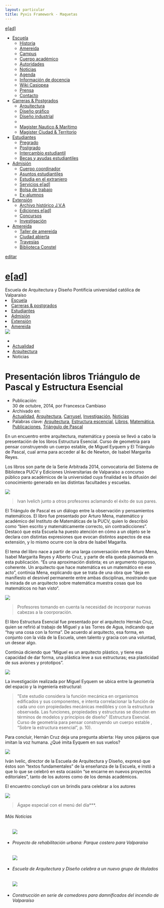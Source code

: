 ```yaml
---
layout: particular
title: Pyxis Framework - Maquetas
---
```


<!-- Menú dropdown -->
<div class="oculto-xs fondo-gris-blanco ruido relleno-sup-sm">
  <div class='pag sin-relleno borde inf-lineal-xs'>
  <div class='bloque auto margen-inf-sm en-linea izquierda cf'>
  <div class='izquierda margen-der-xs logo en-linea'>
      <span class='bloque izquierda sombra-cabecera-claro-xs relleno-der-xs rojo sans'><a class='lg ead sans' href='{{ site.baseurl }}/maquetas/home'>e[ad]</a></span>
  </div>
  <div class='izquierda relleno-sup-xs logo en-linea'>
      <!--<span class='sm sans bloque negro'>Escuela de arquitectura y diseño</span>-->
      <!--<span class='xs bloque izquierda sans negro-fundido en-linea'>Pontificia universidad católica de Valparaíso</span>-->
  </div>
  </div>
      <ul class="nav nav-pills margen-inf-xs en-linea margen-izq-sm izquierda">
        <li class="dropdown">
          <a href="#" data-toggle="dropdown" role="button" id="drop4" class="dropdown-toggle cond gruesa negro">Escuela<b class="caret"></b></a>
              <ul aria-labelledby="drop4" role="menu" class="dropdown-menu" id="menu1">
                <li role="presentation"><a href="#" tabindex="-1" role="menuitem">Historia</a></li>
                <li role="presentation"><a href="#" tabindex="-1" role="menuitem">Amereida</a></li>
                <li role="presentation"><a href="#" tabindex="-1" role="menuitem">Campus</a></li>
                <li role="presentation"><a href="#" tabindex="-1" role="menuitem">Cuerpo académico</a></li>
                <li role="presentation"><a href="#" tabindex="-1" role="menuitem">Autoridades</a></li>
                <li role="presentation"><a href="#" tabindex="-1" role="menuitem">Noticias</a></li>
                <li role="presentation"><a href="#" tabindex="-1" role="menuitem">Agenda</a></li>
                <li role="presentation"><a href="#" tabindex="-1" role="menuitem">Información de docencia</a></li>
                <li role="presentation"><a href="#" tabindex="-1" role="menuitem">Wiki Casiopea</a></li>
                <li role="presentation"><a href="#" tabindex="-1" role="menuitem">Prensa</a></li>
                <li role="presentation"><a href="#" tabindex="-1" role="menuitem">Contacto</a></li>
              </ul>
        </li>
        <li class="dropdown">
          <a href="#" data-toggle="dropdown" role="button" id="drop5" class="dropdown-toggle cond gruesa negro">Carreras & Postgrados<b class="caret"></b></a>
              <ul aria-labelledby="drop5" role="menu" class="dropdown-menu" id="menu2">
                <li role="presentation"><a href="{{ site.baseurl }}/maquetas/page" tabindex="-1" role="menuitem">Arquitectura</a></li>
                <li role="presentation"><a href="#" tabindex="-1" role="menuitem">Diseño gráfico</a></li>
                <li role="presentation"><a href="#" tabindex="-1" role="menuitem">Diseño industrial</a></li>
                <li class="divider" role="presentation"></li>
                <li role="presentation"><a href="#" tabindex="-1" role="menuitem">Magister Nautico & Marítimo</a></li>
                <li role="presentation"><a href="#" tabindex="-1" role="menuitem">Magister Ciudad & Territorio</a></li>
              </ul>
        </li>
        <li class="dropdown">
          <a href="#" data-toggle="dropdown" role="button" id="drop5" class="dropdown-toggle cond gruesa negro">Estudiantes<b class="caret"></b></a>
              <ul aria-labelledby="drop5" role="menu" class="dropdown-menu" id="menu3">
                <li role="presentation"><a href="#" tabindex="-1" role="menuitem">Pregrado</a></li>
                <li role="presentation"><a href="#" tabindex="-1" role="menuitem">Postgrado</a></li>
                <li role="presentation"><a href="#" tabindex="-1" role="menuitem">Intercambio estudiantil</a></li>
                <li role="presentation"><a href="#" tabindex="-1" role="menuitem">Becas y ayudas estudiantiles</a></li>
              </ul>
        </li>
        <li class="dropdown">
          <a href="#" data-toggle="dropdown" role="button" id="drop5" class="dropdown-toggle cond gruesa negro">Admisión<b class="caret"></b></a>
              <ul aria-labelledby="drop5" role="menu" class="dropdown-menu" id="menu3">
                <li role="presentation"><a href="#" tabindex="-1" role="menuitem">Cuerpo coordinador</a></li>
                <li role="presentation"><a href="#" tabindex="-1" role="menuitem">Asuntos estudiantiles</a></li>
                <li role="presentation"><a href="#" tabindex="-1" role="menuitem">Estudia en el extranjero</a></li>
                <li role="presentation"><a href="#" tabindex="-1" role="menuitem">Servicios e[ad]</a></li>
                <li role="presentation"><a href="#" tabindex="-1" role="menuitem">Bolsa de trabajo</a></li>
                <li role="presentation"><a href="#" tabindex="-1" role="menuitem">Ex-alumnos</a></li>
              </ul>
        </li>
        <li class="dropdown">
          <a href="#" data-toggle="dropdown" role="button" id="drop5" class="dropdown-toggle cond gruesa negro">Extensión<b class="caret"></b></a>
              <ul aria-labelledby="drop5" role="menu" class="dropdown-menu" id="menu3">
                <li role="presentation"><a href="#" tabindex="-1" role="menuitem">Archivo histórico J.V.A</a></li>
                <li role="presentation"><a href="#" tabindex="-1" role="menuitem">Ediciones e[ad]</a></li>
                <li role="presentation"><a href="#" tabindex="-1" role="menuitem">Concursos</a></li>
                <li role="presentation"><a href="#" tabindex="-1" role="menuitem">Investigación</a></li>
              </ul>
        </li>
        <li class="dropdown">
          <a href="#" data-toggle="dropdown" role="button" id="drop5" class="dropdown-toggle cond gruesa negro">Amereida<b class="caret"></b></a>
              <ul aria-labelledby="drop5" role="menu" class="dropdown-menu" id="menu3">
                <li role="presentation"><a href="#" tabindex="-1" role="menuitem">Taller de amereida</a></li>
                <li role="presentation"><a href="#" tabindex="-1" role="menuitem">Ciudad abierta</a></li>
                <li role="presentation"><a href="#" tabindex="-1" role="menuitem">Travesías</a></li>
                <li role="presentation"><a href="#" tabindex="-1" role="menuitem">Biblioteca Constel</a></li>
              </ul>
        </li>
      </ul>
      <div class='absoluto abs-der margen-sup-xs tooltip-demo oculto-sm oculto-xs'>
        <a data-toggle="tooltip" href="#" title="Editar" class='xs en-linea relleno-sup-xs sin-margen' href='#'>
          <!-- ícono de Tooltip -->
          <span><i class='icn icn-lapiz margen-izq-xs margen-sup-xs'></i></span>
          <span class='xs semi-gruesa sans margen-sup-xs'>editar</span>
        </a>
      </div>
  </div>
</div>

<!-- Menú responsivo -->
<div class="oculto-lg oculto-md oculto-sm">
  <div class='fondo-negro textura-2'>
    <div class='fondo-negro-fundido'>
    <div class='pag menu-movil'>
      <div class='centrado bloque izquierda margen-der-xs logo en-linea'>
        <h1 class='lg linea centrado rojo sans'><a class='sans rojo centrado' href='{{ site.baseurl }}/maquetas/home'>e[ad]</a></h1>
      </div>
      <a href="#menu" class="menu-link derecha"><i class="icn icn-lg icn-menu"></i> </a>
      <div class='izquierda ancho-completo relleno-inf-xs logo en-linea'>
        <span class='sm sans bloque blanco'>Escuela de Arquitectura y Diseño</span>
        <span class='xs bloque izquierda sans blanco en-linea'>Pontificia universidad católica de Valparaíso</span>
      </div>
    </div>
    <nav id="menu" class='lista-sin-estilo' role="navigation">
      <li><a class='sans blanco' href='{{ site.baseurl }}/pags/tipografia'>Escuela</a></li>
      <li><a class='sans blanco' href='{{ site.baseurl }}/pags/grilla'>Carreras & postgrados</a></li>
      <li><a class='sans blanco' href='{{ site.baseurl }}/pags/interaccion'>Estudiantes</a></li>
      <li><a class='sans blanco' href='{{ site.baseurl }}/pags/color'>Admisión</a></li>
      <li><a class='sans blanco' href='{{ site.baseurl }}/pags/color'>Extensión</a></li>
      <li><a class='sans blanco margen-inf' href='{{ site.baseurl }}/pags/iconografia'>Amereida</a></li>
    </nav>
    </div>
  </div>
</div>

<div class='ocultar-desborde alto-lg'>
	<img class='ancho-completo fijo atras noticia' src="http://www.ead.pucv.cl/wp-content/uploads/2014/10/DSC_1059.jpg">
</div>

<div class='fondo-gris-blanco al-frente cf ruido margen-especial relleno-especial'>
<div class='pag cf'>
	<ul id="breadcrumb" class='sin-relleno'>
	    <li><a href='#'><i class='icn icn-hogar'></i></a></li>
	    <li><a href='#'>Actualidad</a></li>
	    <li><a href='#'>Arquitectura</a></li>
	    <li><a>Noticias</a></li>
	</ul> 
<div class='fila'>
  <div class='col-md-12'>
    <h1 class='lg sin-margen relleno-sup-xs gruesa negro condensado'>Presentación libros Triángulo de Pascal y Estructura Esencial</h1>
  </div>
</div>

<div class='col-md-2 margen-sup-md'>
  <div class='fila'>
<aside class='entry-details'>
<ul class='xs sin-relleno'>
  <li class='sin-estilo sans negro-fundido semi-gruesa relleno-inf-xs'><i class='icn icn-lapiz relleno-der-xs'></i>Publicación:<br>  30 de octubre, 2014, por Francesca Cambiaso</li>
  <li class='sin-estilo sans negro-fundido semi-gruesa relleno-inf-xs'><i class='icn icn-marcador relleno-der-xs'></i>Archivado en:<br> <a href='#' class='sans semi-gruesa'> Actualidad</a>, <a class='semi-gruesa' href='#' class='sans'>Arquitectura</a>, <a class='semi-gruesa' href='#' class='sans semi-gruesa'>Carrusel</a>, <a href='#' class='sans semi-gruesa'>Investigación</a>, <a class='semi-gruesa' href='#' class='sans semi-gruesa'>Noticias</a></li>
  <li class='sin-estilo sans negro-fundido semi-gruesa'><i class='icn icn-etiqueta relleno-der-xs'></i>Palabras clave: <a href='#' class='semi-gruesa sans'> Arquitectura</a>, <a class='semi-gruesa' href='#' class='semi-gruesa sans'>Estructura escencial</a>, <a class='semi-gruesa' href='#' class='sans'>Libros</a>, <a class='semi-gruesa' href='#' class='sans semi-gruesa'>Matemática</a>, <a href='#' class='sans semi-gruesa'>Publicaciones</a>, <a href='#' class='sans semi-gruesa'>Triángulo de Pascal</a></li>
</ul>
</aside>
</div>
</div>

<div class='col-md-8'>
  <div class='fila'>
<article class='h-entry margen-sup-md'>
<div class='e-content p-sumary p-name'>
	<p class='sm'>En un encuentro entre arquitectura, matemática y poesía se llevó a cabo la presentación de los libros Estructura Esencial. Curso de geometría para pensar construyendo un cuerpo estable, de Miguel Eyquem y El Triángulo de Pascal, cual arma para acceder al &c de Newton, de Isabel Margarita Reyes.</p>
	<p class='sm'>Los libros son parte de la Serie Arbitrada 2014, convocatoria del Sistema de Biblioteca PUCV y Ediciones Universitarias de Valparaíso a concurso público para académicos de la universidad cuya finalidad es la difusión del conocimiento generado en las distintas facultades y escuelas.</p>
	<img class='ancho-completo borde radio-md' src='http://www.ead.pucv.cl/wp-content/uploads/2014/10/DSC_1040.jpg'>
	<blockquote class='pie-de-foto rojo'>Ivan Ivelich junto a otros profesores aclamando el éxito de sus pares.</blockquote>	
	<p class='sm'>El Triángulo de Pascal  es un diálogo entre la observación y pensamientos matemáticos. El libro fue presentado por Arturo Mena, matemático y académico del Instituto de Matemáticas de la PUCV, quien lo describió como “bien escrito y matemáticamente correcto, sin contradicciones”. Destacó que esta Escuela ha puesto atención en cómo a un objeto se le declara con distintas expresiones que evocan distintos aspectos de esa extensión, y lo mismo ocurre con la obra de Isabel Magarita.</p>
	<p class='sm'>El tema del libro nace a partir de una larga conversación entre Arturo Mena, Isabel Margarita Reyes y Alberto Cruz, y parte de ella queda plasmada en esta publicación. “Es una aproximación distinta; es un argumento riguroso, coherente. Un arquitecto que hace matemática es un matemático en ese acto”, continúa Mena, explicando que se trata de una obra que “deja en manifiesto el desnivel permanente entre ambas disciplinas, mostrando que la mirada de un arquitecto sobre matemática muestra cosas que los matemáticos no han visto“.</p>
	<img class='ancho-completo borde radio-md' src='http://www.ead.pucv.cl/wp-content/uploads/2014/10/DSC_1069.jpg'>
	<blockquote class='pie-de-foto'>Profesores tomando en cuenta la necesidad de incorporar nuevas cabezas a la coorporación.</blockquote>
	<p class='sm'>El libro Estructura Esencial fue presentado por el arquitecto Hernán Cruz, quien se refirió al trabajo de Miguel y a las Torres de Agua, indicando que “hay una cosa con la forma”. De acuerdo al arquitecto, esa forma, en conjunto con la vida de la Escuela, unen talento y gracia con una voluntad, un desear algo.</p>
	<p class='sm'>Continúa diciendo que “Miguel es un arquitecto plástico, y  tiene esa capacidad de dar forma, una plástica leve a sus estructuras; esa plasticidad de sus aviones y prototipos”.</p>
	<img class='ancho-completo borde radio-md' src='http://www.ead.pucv.cl/wp-content/uploads/2014/10/DSC_1059.jpg'>
	<p class='sm'>La investigación realizada por Miguel Eyquem se ubica entre la geometría del espacio y la ingeniería estructural:</p>
	<blockquote class='sm'>"Este estudio considera la función mecánica en organismos edificados y sus componentes, e intenta correlacionar la función de cada uno con propiedades mecánicas medibles y con la estructura observada. Las funciones, propiedades y estructuras se discuten en términos de modelos y principios de diseño" (Estructura Esencial. Curso de geometría para pensar construyendo un cuerpo estable , “Sobre la estructura esencial”, p. 10).</blockquote>
	<p class='sm'>Para concluir, Hernán Cruz deja una pregunta abierta: Hay unos pájaros que imitan la voz humana. ¿Qué imita Eyquem en sus vuelos?</p>
	<img class='ancho-completo borde radio-md' src='http://www.ead.pucv.cl/wp-content/uploads/2014/10/DSC_1126.jpg'>
	<p class='sm'>Iván Ivelic, director de la Escuela de Arquitectura y Diseño, expresó que éstos son “textos fundamentales” de la enseñanza de la Escuela, e instó a que lo que se celebró en esta ocasión “se encarne en nuevos proyectos editoriales”, tanto de los autores como de los demás académicos.</p>
	<p class='sm'>El encuentro concluyó con un brindis para celebrar a los autores</p>
	<img class='ancho-completo borde radio-md' src='http://www.ead.pucv.cl/wp-content/uploads/2014/10/DSC_1065.jpg'>
	<blockquote class='pie-de-foto'>Ágape especial con el menú del día***.</blockquote>
</div>
</article>
</div>
</div>
<div class='col-md-2'>
  <div class='fila'>
    <h6 class='xs interletraje-xs negro condensado gruesa margen-sup-md altas'><i class='icn icn-noticias relleno-der-xs'></i>Más Noticias</h6>
    <ul class='xs sin-relleno'>
      <img class='ancho-completo borde radio-md' src='http://www.ead.pucv.cl/wp-content/uploads/2014/10/6.-Caleta-Portales.jpg'>
      <li class='sin-estilo'><h6 class='xs'><a class='sans semi-gruesa'>Proyecto de rehabilitación urbana: Parque costero para Valparaíso</a></h6></li>
      <img class='ancho-completo borde radio-md margen-sup-sm' src='http://www.ead.pucv.cl/wp-content/uploads/2014/09/DSC_0675.jpg'>
      <li class='sin-estilo'><h6 class='xs'><a class='sans semi-gruesa'>Escuela de Arquitectura y Diseño celebra a un nuevo grupo de titulados</a></h6></li>
      <img class='ancho-completo borde radio-md margen-sup-sm' src='http://www.ead.pucv.cl/wp-content/uploads/2014/09/IMG_0131.jpg'>
      <li class='sin-estilo'><h6 class='xs'><a class='sans semi-gruesa'>Construcción en serie de comedores para damnificados del incendio de Valparaíso</a></h6></li>
    </ul>
</div>
</div> <!-- fin de fila -->
</div>
</div>